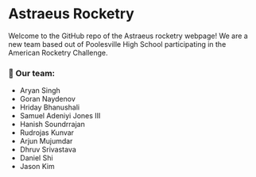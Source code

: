 # Astraeus Rocketry

Welcome to the GitHub repo of the Astraeus rocketry webpage! We are a new team based out of Poolesville High School participating in the American Rocketry Challenge.

### 🚀 Our team:

- Aryan Singh
- Goran Naydenov
- Hriday Bhanushali
- Samuel Adeniyi Jones III
- Hanish Soundrrajan
- Rudrojas Kunvar
- Arjun Mujumdar
- Dhruv Srivastava
- Daniel Shi
- Jason Kim
